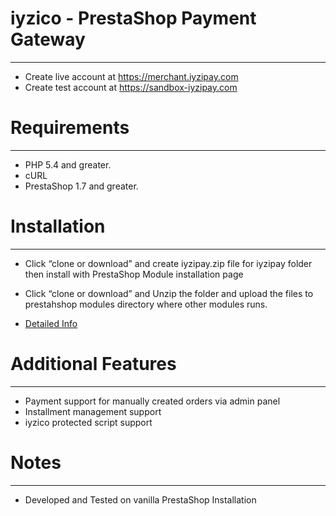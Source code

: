 # iyzico - PrestaShop Payment Gateway
------------
* Create live account at https://merchant.iyzipay.com
* Create test account at https://sandbox-iyzipay.com


# Requirements
------------
* PHP 5.4 and greater.
* cURL
* PrestaShop 1.7 and greater.


# Installation
---------------
* Click “clone or download” and create iyzipay.zip file for iyzipay folder then install with PrestaShop Module installation page
* Click “clone or download” and Unzip the folder and upload the files to prestahshop modules directory where other modules runs.

* <a href="https://dev.iyzipay.com/tr/acik-kaynak/prestashop">Detailed Info</a>

# Additional Features
---------------------
* Payment support for manually created orders via admin panel
* Installment management support
* iyzico protected script support

# Notes
---------------
* Developed and Tested on vanilla PrestaShop Installation
